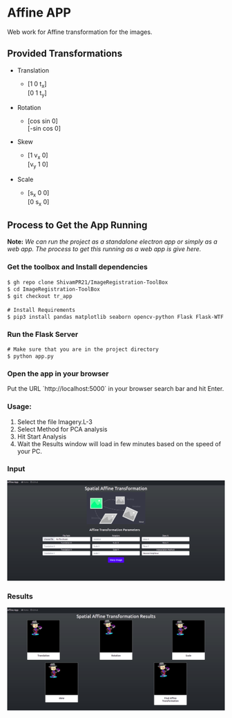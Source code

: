 # Affine APP
Web work for Affine transformation for the images.

## Provided Transformations
- Translation
    - [1 0 t<sub>x</sub>]<br>
      [0 1 t<sub>y</sub>]
      
    
- Rotation
    - [cos sin 0]<br>
      [-sin cos 0]
      
- Skew
    - [1 v<sub>x</sub> 0]<br>
      [v<sub>y</sub> 1 0]
      
- Scale
    - [s<sub>x</sub> 0 0]<br>
      [0 s<sub>x</sub> 0]

## Process to Get the App Running

**Note:** *We can run the project as a standalone electron app or simply as a web app. The process to get this running 
as a web app is give here.*

### Get the toolbox and Install dependencies
```shell
$ gh repo clone ShivamPR21/ImageRegistration-ToolBox
$ cd ImageRegistration-ToolBox
$ git checkout tr_app

# Install Requirements
$ pip3 install pandas matplotlib seaborn opencv-python Flask Flask-WTF
```

### Run the Flask Server
```shell
# Make sure that you are in the project directory
$ python app.py
```

### Open the app in your browser
<p>Put the URL `http://localhost:5000` in your browser search bar and hit Enter.</p>

### Usage:
1. Select the file Imagery.L-3
2. Select Method for PCA analysis
3. Hit Start Analysis
4. Wait the Results window will load in few minutes based on the speed of your PC.

### Input
![Input](static/assets/input.png)

### Results
![transformation result](static/assets/gui_results.png)
